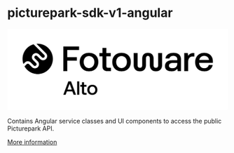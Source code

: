 # picturepark-sdk-v1-angular

![logo](https://raw.githubusercontent.com/Picturepark/Picturepark.SDK.TypeScript/master/assets/picturepark-logo.svg)

Contains Angular service classes and UI components to access the public Picturepark API.

[More information](https://github.com/Picturepark/Picturepark.SDK.TypeScript/blob/master/docs/picturepark-sdk-v1-angular/README.md)